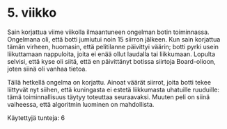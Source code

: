 # 5. viikko

Sain korjattua viime viikolla ilmaantuneen ongelman botin toiminnassa. Ongelmana oli, että botti jumiutui noin 
15 siirron jälkeen. Kun sain korjattua tämän virheen, huomasin, että pelitilanne päivittyi väärin; botti pyrki usein
liikuttamaan nappuloita, joita ei enää ollut laudalla tai liikkumaan. Lopulta selvisi, että kyse oli siitä, että en
päivittänyt botissa siirtoja Board-olioon, joten siinä oli vanhaa tietoa. 

Tällä hetkellä ongelma on korjattu. Ainoat väärät siirrot, joita botti tekee liittyvät nyt siihen, että kuningasta
ei estetä liikkumasta uhatuille ruuduille: tämä toiminnallisuus täytyy toteuttaa seuraavaksi. Muuten peli on siinä 
vaiheessa, että algoritmin luominen on mahdollista. 

Käytettyjä tunteja: 6
